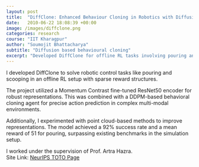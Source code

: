 ```yaml
---
layout: post
title:  "DiffClone: Enhanced Behaviour Cloning in Robotics with Diffusion-Driven Policy Learning"
date:   2010-06-22 18:08:39 +00:00
image: /images/diffclone.png
categories: research
course: "IIT Kharagpur"
author: "Soumojit Bhattacharya"
subtitle: "Diffusion based behavioural cloning"
excerpt: "Developed DiffClone for offline RL tasks involving pouring and scooping with sparse rewards. <a href='https://arxiv.org/abs/2401.09243' target='_blank'>arXiv</a>"
---
```

I developed DiffClone to solve robotic control tasks like pouring and scooping in an offline RL setup with sparse reward structures.  

The project utilized a Momentum Contrast fine-tuned ResNet50 encoder for robust representations. This was combined with a DDPM-based behavioral cloning agent for precise action prediction in complex multi-modal environments.  

Additionally, I experimented with point cloud-based methods to improve representations. The model achieved a 92% success rate and a mean reward of 51 for pouring, surpassing existing benchmarks in the simulation setup.  

I worked under the supervision of Prof. Artra Hazra.  
Site Link: [NeurIPS TOTO Page](https://sites.google.com/view/iitkgp-nips23toto/home)

